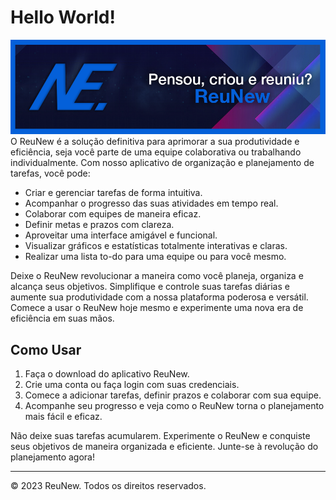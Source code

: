 # Hello World!

![Banner Screenshot](https://github.com/ReuNew/.github/blob/main/images/banner%20topo.png)
O ReuNew é a solução definitiva para aprimorar a sua produtividade e eficiência, seja você parte de uma equipe colaborativa ou trabalhando individualmente. Com nosso aplicativo de organização e planejamento de tarefas, você pode:

- Criar e gerenciar tarefas de forma intuitiva.
- Acompanhar o progresso das suas atividades em tempo real.
- Colaborar com equipes de maneira eficaz.
- Definir metas e prazos com clareza.
- Aproveitar uma interface amigável e funcional.
- Visualizar gráficos e estatísticas totalmente interativas e claras.
- Realizar uma lista to-do para uma equipe ou para você mesmo.

Deixe o ReuNew revolucionar a maneira como você planeja, organiza e alcança seus objetivos. Simplifique e controle suas tarefas diárias e aumente sua produtividade com a nossa plataforma poderosa e versátil. Comece a usar o ReuNew hoje mesmo e experimente uma nova era de eficiência em suas mãos.

## Como Usar

1. Faça o download do aplicativo ReuNew.
2. Crie uma conta ou faça login com suas credenciais.
3. Comece a adicionar tarefas, definir prazos e colaborar com sua equipe.
4. Acompanhe seu progresso e veja como o ReuNew torna o planejamento mais fácil e eficaz.

Não deixe suas tarefas acumularem. Experimente o ReuNew e conquiste seus objetivos de maneira organizada e eficiente. Junte-se à revolução do planejamento agora!

---

© 2023 ReuNew. Todos os direitos reservados.
